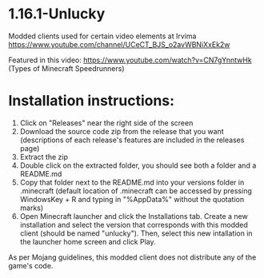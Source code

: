 # 1.16.1-Unlucky
Modded clients used for certain video elements at Irvima https://www.youtube.com/channel/UCeCT_BJS_o2avWBNiXxEk2w

Featured in this video: https://www.youtube.com/watch?v=CN7gYnntwHk (Types of Minecraft Speedrunners)

# Installation instructions:

1. Click on "Releases" near the right side of the screen
2. Download the source code zip from the release that you want (descriptions of each release's features are included in the releases page)
3. Extract the zip
4. Double click on the extracted folder, you should see both a folder and a README.md
5. Copy that folder next to the README.md into your versions folder in .minecraft (default location of .minecraft can be accessed by pressing WindowsKey + R and typing in "%AppData%" without the quotation marks)
6. Open Minecraft launcher and click the Installations tab. Create a new installation and select the version that corresponds with this modded client (should be named "unlucky"). Then, select this new intallation in the launcher home screen and click Play.

As per Mojang guidelines, this modded client does not distribute any of the game's code.
